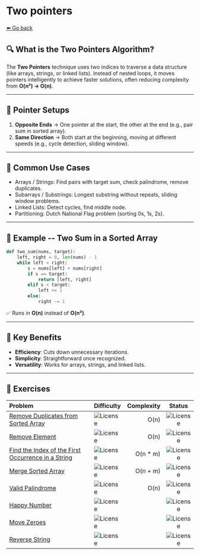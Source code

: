 # Two pointers
[⬅️ Go back](../..)

## 🔍 What is the Two Pointers Algorithm?
The **Two Pointers** technique uses two indices to traverse a data
structure (like arrays, strings, or linked lists). Instead of nested
loops, it moves pointers intelligently to achieve faster solutions,
often reducing complexity from **O(n²) → O(n)**.

------------------------------------------------------------------------

## 🎯 Pointer Setups

1.  **Opposite Ends** → One pointer at the start, the other at the end
    (e.g., pair sum in sorted array).
2.  **Same Direction** → Both start at the beginning, moving at
    different speeds (e.g., cycle detection, sliding window).

------------------------------------------------------------------------

## 📌 Common Use Cases

-   Arrays / Strings: Find pairs with target sum, check palindrome,
    remove duplicates.
-   Subarrays / Substrings: Longest substring without repeats, sliding
    window problems.
-   Linked Lists: Detect cycles, find middle node.
-   Partitioning: Dutch National Flag problem (sorting 0s, 1s, 2s).

------------------------------------------------------------------------

## 🧩 Example -- Two Sum in a Sorted Array

``` python
def two_sum(nums, target):
    left, right = 0, len(nums) - 1
    while left < right:
        s = nums[left] + nums[right]
        if s == target:
            return [left, right]
        elif s < target:
            left += 1
        else:
            right -= 1
```

✅ Runs in **O(n)** instead of **O(n²)**.

------------------------------------------------------------------------

## 🚀 Key Benefits

-   **Efficiency**: Cuts down unnecessary iterations.
-   **Simplicity**: Straightforward once recognized.
-   **Versatility**: Works for arrays, strings, and linked lists.

------------------------------------------------------------------------

## 💪 Exercises

| Problem                                                                                                                                                                                        | Difficulty                                              | Complexity |                         Status                          |
|:-----------------------------------------------------------------------------------------------------------------------------------------------------------------------------------------------|:--------------------------------------------------------|-----------:|:-------------------------------------------------------:|
| [Remove Duplicates from Sorted Array](https://leetcode.com/problems/remove-duplicates-from-sorted-array)                                                                                       | ![License](https://img.shields.io/badge/Easy-greenblue) |       O(n) | ![License](https://img.shields.io/badge/Done-greenblue) |
| [Remove Element](https://leetcode.com/problems/remove-element/description/?envType=problem-list-v2&envId=two-pointers)                                                                         | ![License](https://img.shields.io/badge/Easy-greenblue) |       O(n) |   ![License](https://img.shields.io/badge/Done-greenblue)    |
| [Find the Index of the First Occurrence in a String](https://leetcode.com/problems/find-the-index-of-the-first-occurrence-in-a-string/description/?envType=problem-list-v2&envId=two-pointers) | ![License](https://img.shields.io/badge/Easy-greenblue) |   O(n * m) |   ![License](https://img.shields.io/badge/Todo-gray)    |
| [Merge Sorted Array](https://leetcode.com/problems/merge-sorted-array/description/?envType=problem-list-v2&envId=two-pointers)                                                                 | ![License](https://img.shields.io/badge/Easy-greenblue) |   O(n + m) |   ![License](https://img.shields.io/badge/Todo-gray)    |
| [Valid Palindrome](https://leetcode.com/problems/valid-palindrome/description/?envType=problem-list-v2&envId=two-pointers)                                                                     | ![License](https://img.shields.io/badge/Easy-greenblue) |       O(n) |   ![License](https://img.shields.io/badge/Todo-gray)    |
| [Happy Number](https://leetcode.com/problems/happy-number/description/?envType=problem-list-v2&envId=two-pointers)                                                                             | ![License](https://img.shields.io/badge/Easy-greenblue) |            |   ![License](https://img.shields.io/badge/Todo-gray)    |
| [Move Zeroes](https://leetcode.com/problems/move-zeroes/description/?envType=problem-list-v2&envId=two-pointers)                                                                               | ![License](https://img.shields.io/badge/Easy-greenblue) |            |   ![License](https://img.shields.io/badge/Todo-gray)    |
| [Reverse String](https://leetcode.com/problems/reverse-string/description/?envType=problem-list-v2&envId=two-pointers)                                                                         | ![License](https://img.shields.io/badge/Easy-greenblue) |            |   ![License](https://img.shields.io/badge/Todo-gray)    |
